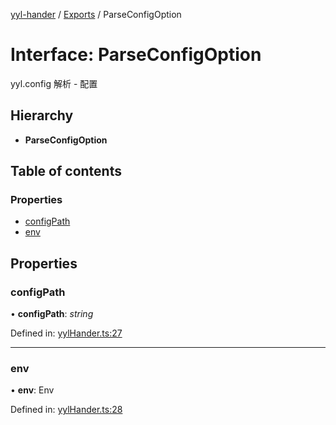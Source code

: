 [yyl-hander](../README.md) / [Exports](../modules.md) / ParseConfigOption

# Interface: ParseConfigOption

yyl.config 解析 - 配置

## Hierarchy

* **ParseConfigOption**

## Table of contents

### Properties

- [configPath](parseconfigoption.md#configpath)
- [env](parseconfigoption.md#env)

## Properties

### configPath

• **configPath**: *string*

Defined in: [yylHander.ts:27](https://github.com/jackness1208/yyl-hander/blob/3bfd810/src/yylHander.ts#L27)

___

### env

• **env**: Env

Defined in: [yylHander.ts:28](https://github.com/jackness1208/yyl-hander/blob/3bfd810/src/yylHander.ts#L28)
